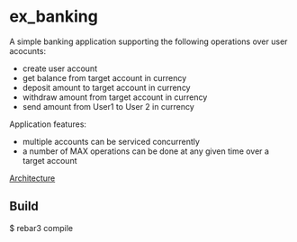 ex_banking
==========

A simple banking application supporting the following operations over user acocunts:

- create user account
- get balance from target account in currency
- deposit amount to target account in currency
- withdraw amount from target account in currency
- send amount from User1 to User 2 in currency

Application features:

- multiple accounts can be serviced concurrently
- a number of MAX operations can be done at any given time over a target account

[Architecture](system.png)

Build
-----

$ rebar3 compile
